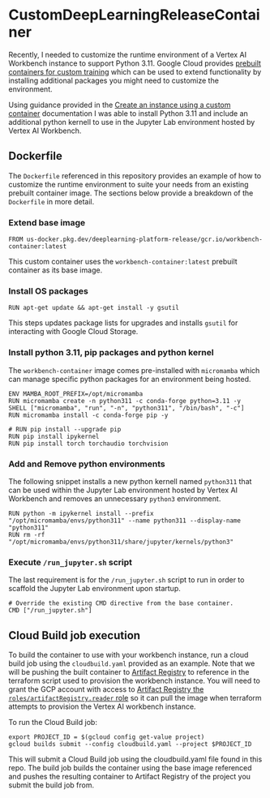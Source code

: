 # CustomDeepLearningReleaseContainer

Recently, I needed to customize the runtime environment of a Vertex AI Workbench instance to support Python 3.11. Google Cloud provides [prebuilt containers for custom training](https://cloud.google.com/vertex-ai/docs/training/pre-built-containers) which can be used to extend functionality by installing additional packages you might need to customize the environment.

Using guidance provided in the [Create an instance using a custom container](https://cloud.google.com/vertex-ai/docs/workbench/instances/create-custom-container) documentation I was able to install Python 3.11 and include an additional python kernell to use in the Jupyter Lab environment hosted by Vertex AI Workbench.

## Dockerfile

The `Dockerfile` referenced in this repository provides an example of how to customize the runtime environment to suite your needs from an existing prebuilt container image. The sections below provide a breakdown of the `Dockerfile` in more detail.

### Extend base image
```
FROM us-docker.pkg.dev/deeplearning-platform-release/gcr.io/workbench-container:latest
```

This custom container uses the `workbench-container:latest` prebuilt container as its base image.

### Install OS packages

```
RUN apt-get update && apt-get install -y gsutil
```

This steps updates package lists for upgrades and installs `gsutil` for interacting with Google Cloud Storage.

### Install python 3.11, pip packages and python kernel

The `workbench-container` image comes pre-installed with `micromamba` which can manage specific python packages for an environment being hosted.

```
ENV MAMBA_ROOT_PREFIX=/opt/micromamba
RUN micromamba create -n python311 -c conda-forge python=3.11 -y
SHELL ["micromamba", "run", "-n", "python311", "/bin/bash", "-c"]
RUN micromamba install -c conda-forge pip -y

# RUN pip install --upgrade pip
RUN pip install ipykernel
RUN pip install torch torchaudio torchvision
```

### Add and Remove python environments

The following snippet installs a new python kernell named `python311` that can be used within the Jupyter Lab environment hosted by Vertex AI Workbench and removes an unnecessary `python3` environment.

```
RUN python -m ipykernel install --prefix "/opt/micromamba/envs/python311" --name python311 --display-name "python311"
RUN rm -rf "/opt/micromamba/envs/python311/share/jupyter/kernels/python3"
```

### Execute `/run_jupyter.sh` script

The last requirement is for the `/run_jupyter.sh` script to run in order to scaffold the Jupyter Lab environment upon startup.

```
# Override the existing CMD directive from the base container.
CMD ["/run_jupyter.sh"]
```

## Cloud Build job execution

To build the container to use with your workbench instance, run a cloud build job using the `cloudbuild.yaml` provided as an example. Note that we will be pushing the built container to [Artifact Registry](https://cloud.google.com/artifact-registry/docs/docker/pushing-and-pulling) to reference in the terraform script used to provision the workbench instance. You will need to grant the GCP account with access to [Artifact Registry the `roles/artifactRegistry.reader` role](https://cloud.google.com/artifact-registry/docs/access-control#roles) so it can pull the image when terraform attempts to provision the Vertex AI workbench instance.

To run the Cloud Build job:
```
export PROJECT_ID = $(gcloud config get-value project)
gcloud builds submit --config cloudbuild.yaml --project $PROJECT_ID
```

This will submit a Cloud Build job using the cloudbuild.yaml file found in this repo. The build job builds the container using the base image referenced and pushes the resulting container to Artifact Registry of the project you submit the build job from.